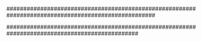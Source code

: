 ####################################################################################################







###############################################################################################
